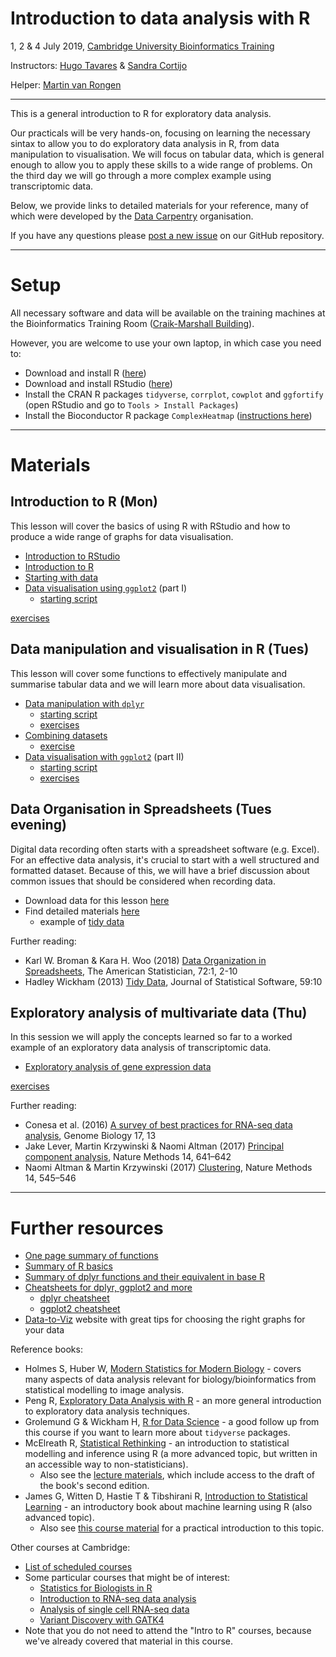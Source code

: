 # Introduction to data analysis with R

1, 2 & 4 July 2019, [Cambridge University Bioinformatics Training](https://bioinfotraining.bio.cam.ac.uk/)

Instructors: [Hugo Tavares](https://www.slcu.cam.ac.uk/people/tavares-hugo) & [Sandra Cortijo](https://www.slcu.cam.ac.uk/people/cortijo-sandra)

Helper: [Martin van Rongen](https://www.slcu.cam.ac.uk/people/van-rongen-martin)

----

This is a general introduction to R for exploratory data analysis. 

Our practicals will be very hands-on, focusing on learning the necessary sintax 
to allow you to do exploratory data analysis in R, from data manipulation to visualisation. 
We will focus on tabular data, which is general enough to allow you to apply 
these skills to a wide range of problems. On the third day we will go through a 
more complex example using transcriptomic data.

Below, we provide links to detailed materials for your reference, many of 
which were developed by the [Data Carpentry](https://datacarpentry.org) organisation.

If you have any questions please [post a new issue](https://github.com/tavareshugo/2019-07-01-bioinformatics_for_biologists/issues) 
on our GitHub repository.

----

# Setup

All necessary software and data will be available on the training machines at 
the Bioinformatics Training Room 
([Craik-Marshall Building](https://maps.google.co.uk/maps?hl=en-GB&q=Craik-Marshall+Building,+Downing+Site,+Cambridge&source=calendar)).

However, you are welcome to use your own laptop, in which case you need to:

* Download and install R ([here](https://cran.r-project.org/))
* Download and install RStudio ([here](https://www.rstudio.com/products/rstudio/download/#download))
* Install the CRAN R packages `tidyverse`, `corrplot`, `cowplot` and `ggfortify` (open RStudio and go to `Tools > Install Packages`)
* Install the Bioconductor R package `ComplexHeatmap` ([instructions here](https://bioconductor.org/packages/release/bioc/html/ComplexHeatmap.html))

----

# Materials 

## Introduction to R (Mon)

This lesson will cover the basics of using R with RStudio and how to produce 
a wide range of graphs for data visualisation. 

* [Introduction to RStudio](https://datacarpentry.org/R-ecology-lesson/00-before-we-start.html)
* [Introduction to R](https://datacarpentry.org/R-ecology-lesson/01-intro-to-r.html)
* [Starting with data](https://datacarpentry.org/R-ecology-lesson/02-starting-with-data.html)
* [Data visualisation using `ggplot2`](https://tavareshugo.github.io/data_carpentry_extras/ggplot2_prelude/intro_ggplot2.html) (part I)
    * [starting script](https://raw.githubusercontent.com/tavareshugo/2019-07-01-bioinformatics_for_biologists/master/ggplot_partI_lesson.R)

[exercises](https://tavareshugo.github.io/data_carpentry_extras/slides_with_exercises/exercises.html)


## Data manipulation and visualisation in R (Tues)

This lesson will cover some functions to effectively manipulate and summarise 
tabular data and we will learn more about data visualisation.

* [Data manipulation with `dplyr`](https://datacarpentry.org/R-ecology-lesson/03-dplyr.html)
    * [starting script](https://raw.githubusercontent.com/tavareshugo/2019-07-01-bioinformatics_for_biologists/master/dplyr_lesson.R)
    * [exercises](https://tavareshugo.github.io/data_carpentry_extras/slides_with_exercises/exercises.html#2_manipulating_data_frames_with_dplyr)
* [Combining datasets](https://rawgit.com/bioinformatics-core-shared-training/r-intermediate/master/4.summarise-and-combine-live-coding-script.html#joining)
    * [exercise](https://tavareshugo.github.io/data_carpentry_extras/slides_with_exercises/exercises.html#44_combining_datasets)
* [Data visualisation with `ggplot2`](https://datacarpentry.org/R-ecology-lesson/04-visualization-ggplot2.html#plotting_time_series_data) (part II)
    * [starting script](https://raw.githubusercontent.com/tavareshugo/2019-07-01-bioinformatics_for_biologists/master/ggplot_partII_lesson.R)
    * [exercises](https://tavareshugo.github.io/data_carpentry_extras/slides_with_exercises/exercises.html#3_plotting_with_ggplot2)


## Data Organisation in Spreadsheets (Tues evening)

Digital data recording often starts with a spreadsheet software (e.g. Excel). 
For an effective data analysis, it's crucial to start with a well structured 
and formatted dataset. Because of this, we will have a brief discussion about 
common issues that should be considered when recording data.

* Download data for this lesson [here](https://ndownloader.figshare.com/files/2252083)
* Find detailed materials [here](https://datacarpentry.org/spreadsheet-ecology-lesson/)
    * example of [tidy data](https://docs.google.com/spreadsheets/d/1VIygwM-x-wuYVGJv1JFFPRosg0DzSXdM1jLf5bHwg7o/edit?usp=sharing)

Further reading:

*  Karl W. Broman & Kara H. Woo (2018) [Data Organization in Spreadsheets](https://doi.org/10.1080/00031305.2017.1375989), 
The American Statistician, 72:1, 2-10
* Hadley Wickham (2013) [Tidy Data](http://dx.doi.org/10.18637/jss.v059.i10), 
Journal of Statistical Software, 59:10


## Exploratory analysis of multivariate data (Thu)

In this session we will apply the concepts learned so far to a worked example of 
an exploratory data analysis of transcriptomic data.

* [Exploratory analysis of gene expression data](https://tavareshugo.github.io/data-carpentry-rnaseq/)

[exercises](https://tavareshugo.github.io/data-carpentry-rnaseq/00_exercises.html)


Further reading:

* Conesa et al. (2016) [A survey of best practices for RNA-seq data analysis](https://doi.org/10.1186/s13059-016-0881-8),
Genome Biology 17, 13
* Jake Lever, Martin Krzywinski & Naomi Altman (2017) [Principal component analysis](https://www.nature.com/articles/nmeth.4346),
Nature Methods 14, 641–642
* Naomi Altman & Martin Krzywinski (2017) [Clustering](https://www.nature.com/articles/nmeth.4299), 
Nature Methods 14, 545–546

----

# Further resources

* [One page summary of functions](https://drive.google.com/file/d/1bo8vMXeeiRy8l89eIjOALezO3V5oaewY/view)
* [Summary of R basics](https://tavareshugo.github.io/data_carpentry_extras/recap_intro_r/recap_intro_r.html)
* [Summary of dplyr functions and their equivalent in base R](https://tavareshugo.github.io/data_carpentry_extras/base-r_tidyverse_equivalents/base-r_tidyverse_equivalents.html)
* [Cheatsheets for dplyr, ggplot2 and more](https://www.rstudio.com/resources/cheatsheets/)
    * [dplyr cheatsheet](https://github.com/rstudio/cheatsheets/raw/master/data-transformation.pdf)
    * [ggplot2 cheatsheet](https://github.com/rstudio/cheatsheets/raw/master/data-visualization-2.1.pdf)
* [Data-to-Viz](https://www.data-to-viz.com/) website with great tips for choosing the right graphs for your data


Reference books:

* Holmes S, Huber W, [Modern Statistics for Modern Biology](https://www.huber.embl.de/msmb/) - covers many aspects of data analysis relevant for biology/bioinformatics from statistical modelling to image analysis.
* Peng R, [Exploratory Data Analysis with R](https://bookdown.org/rdpeng/exdata/) - an more general introduction to exploratory data analysis techniques.
* Grolemund G & Wickham H, [R for Data Science](http://r4ds.had.co.nz/) - a good follow up from this course if you want to learn more about `tidyverse` packages.
* McElreath R, [Statistical Rethinking](https://xcelab.net/rm/statistical-rethinking/) - an introduction to statistical modelling and inference using R (a more advanced topic, but written in an accessible way to non-statisticians).
    * Also see the [lecture materials](https://github.com/rmcelreath/statrethinking_winter2019), which include access to the draft of the book's second edition. 
*  James G, Witten D, Hastie T & Tibshirani R, [Introduction to Statistical Learning](http://www-bcf.usc.edu/~gareth/ISL/) - an introductory book about machine learning using R (also advanced topic).
    * Also see [this course material](https://lgatto.github.io/IntroMachineLearningWithR/) for a practical introduction to this topic.


Other courses at Cambridge:

* [List of scheduled courses](https://www.training.cam.ac.uk/search?course_type_facet_shown=&scheduled=on&course_date_facet_shown=true&course_availability_facet_shown=&provider_1345591=on&provider_facet_shown=&scrollPos=342)
* Some particular courses that might be of interest:
    * [Statistics for Biologists in R](https://www.training.cam.ac.uk/event/2815748)
    * [Introduction to RNA-seq data analysis](https://www.training.cam.ac.uk/course/bioinfo-RNAseq3)
    * [Analysis of single cell RNA-seq data](https://www.training.cam.ac.uk/event/2823386)
    * [Variant Discovery with GATK4](https://www.training.cam.ac.uk/event/2858057)
* Note that you do not need to attend the "Intro to R" courses, because we've already covered that material in this course.
